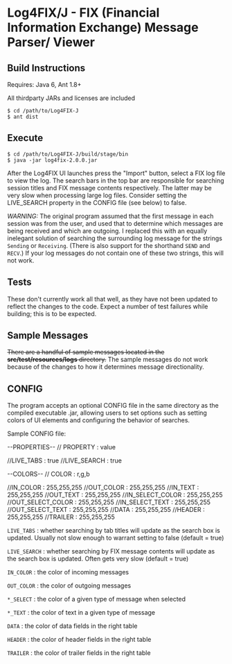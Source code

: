# Log4FIX/J - FIX (Financial Information Exchange) Message Parser/ Viewer

## Build Instructions

Requires: Java 6, Ant 1.8+

All thirdparty JARs and licenses are included


    $ cd /path/to/Log4FIX-J
    $ ant dist

## Execute

    $ cd /path/to/Log4FIX-J/build/stage/bin
    $ java -jar log4fix-2.0.0.jar

After the Log4FIX UI launches press the "Import" button, select a FIX log file to view the log. The search bars in the top bar are responsible for searching session titles and FIX message contents respectively. The latter may be very slow when processing large log files. Consider setting the LIVE_SEARCH property in the CONFIG file (see below) to false.

*WARNING:* The original program assumed that the first message in each session was from the user, and used that to determine which messages are being received and which are outgoing. I replaced this with an equally inelegant solution of searching the surrounding log message for the strings `Sending` or `Receiving`. (There is also support for the shorthand `SEND` and `RECV`.) If your log messages do not contain one of these two strings, this will not work.

## Tests

These don't currently work all that well, as they have not been updated to reflect the changes to the code. Expect a number of test failures while building; this is to be expected.

## Sample Messages

~~There are a handful of sample messages located in the __src/test/resources/logs__ directory.~~ The sample messages do not work because of the changes to how it determines message directionality.

## CONFIG

The program accepts an optional CONFIG file in the same directory as the compiled executable .jar, allowing users to set options such as setting colors of UI elements and configuring the behavior of searches.

Sample CONFIG file:

   --PROPERTIES--
   // PROPERTY : value

   //LIVE_TABS : true
   //LIVE_SEARCH : true

   --COLORS--
   // COLOR : r,g,b

   //IN_COLOR : 255,255,255
   //OUT_COLOR : 255,255,255
   //IN_TEXT : 255,255,255
   //OUT_TEXT : 255,255,255
   //IN_SELECT_COLOR : 255,255,255
   //OUT_SELECT_COLOR : 255,255,255
   //IN_SELECT_TEXT : 255,255,255
   //OUT_SELECT_TEXT : 255,255,255
   //DATA : 255,255,255
   //HEADER : 255,255,255
   //TRAILER : 255,255,255

`LIVE_TABS` : whether searching by tab titles will update as the search box is updated. Usually not slow enough to warrant setting to false (default = true)

`LIVE_SEARCH` : whether searching by FIX message contents will update as the search box is updated. Often gets very slow (default = true)

`IN_COLOR` : the color of incoming messages

`OUT_COLOR` : the color of outgoing messages

`*_SELECT` : the color of a given type of message when selected

`*_TEXT` : the color of text in a given type of message

`DATA` : the color of data fields in the right table

`HEADER` : the color of header fields in the right table

`TRAILER` : the color of trailer fields in the right table